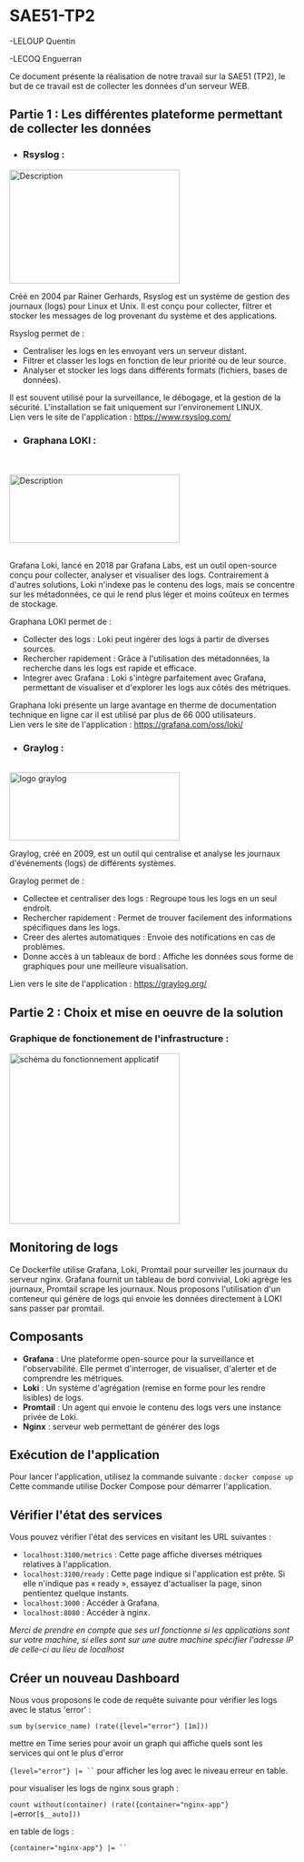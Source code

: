 # SAE51-TP2
-LELOUP Quentin

-LECOQ Enguerran

Ce document présente la réalisation de notre travail sur la SAE51 (TP2), 
le but de ce travail est de collecter les données d'un serveur WEB. 

<!-- Pour sauter une ligne sur le rendu markdown il faut faire 2 espaces et appuyer sur entrer -->




## Partie 1 : Les différentes plateforme permettant de collecter les données

* ### Rsyslog : 

<img src="https://www.rsyslog.com/logo7-2/" alt="Description" width="300" height="200">

Créé en 2004 par Rainer Gerhards, Rsyslog est un système de gestion des journaux (logs) pour Linux et Unix. Il est conçu pour collecter, filtrer et stocker les messages de log provenant du système et des applications.  

Rsyslog permet de :

* Centraliser les logs en les envoyant vers un serveur distant.
* Filtrer et classer les logs en fonction de leur priorité ou de leur source.
* Analyser et stocker les logs dans différents formats (fichiers, bases de données). 

Il est souvent utilisé pour la surveillance, le débogage, et la gestion de la sécurité. L'installation se fait uniquement sur l'environement LINUX.  
Lien vers le site de l'application : https://www.rsyslog.com/


* ### Graphana LOKI  :  
<br>
<br>

<img src="https://www.netways.de/wp-content/uploads/2023/12/logo_product_loki.png" alt="Description" width="300" height="120">

<br>
<br>


Grafana Loki, lancé en 2018 par Grafana Labs, est un outil open-source conçu pour collecter, analyser et visualiser des logs. Contrairement à d'autres solutions, Loki n'indexe pas le contenu des logs, mais se concentre sur les métadonnées, ce qui le rend plus léger et moins coûteux en termes de stockage.

Graphana LOKI permet de : 

* Collecter des logs : Loki peut ingérer des logs à partir de diverses sources.
 * Rechercher rapidement : Grâce à l'utilisation des métadonnées, la recherche dans les logs est rapide et efficace.
* Integrer avec Grafana : Loki s'intègre parfaitement avec Grafana, permettant de visualiser et d'explorer les logs aux côtés des métriques.

Graphana loki présente un large avantage en therme de documentation technique en ligne car il est utilisé par plus de 66 000 utilisateurs.  
Lien vers le site de l'application : https://grafana.com/oss/loki/

* ### Graylog :
 
<br>

<img src="\graylog_logo.png" alt="logo graylog" width="300" height="120">

<br>

Graylog, créé en 2009, est un outil qui centralise et analyse les journaux d'événements (logs) de différents systèmes.

Graylog permet de :

* Collectee et centraliser des logs : Regroupe tous les logs en un seul endroit.
* Rechercher rapidement : Permet de trouver facilement des informations spécifiques dans les logs.
* Creer des alertes automatiques : Envoie des notifications en cas de problèmes.
* Donne accès à un tableaux de bord : Affiche les données sous forme de graphiques pour une meilleure visualisation.
  
Lien vers le site de l'application : https://graylog.org/


## Partie 2 : Choix et mise en oeuvre de la solution

### Graphique de fonctionement de l'infrastructure : 

<img src="\usage-graphic.png" alt="schéma du fonctionnement applicatif" width="300">

## Monitoring de logs
Ce Dockerfile utilise Grafana, Loki, Promtail pour surveiller les journaux du serveur nginx. Grafana fournit un tableau de bord convivial, Loki agrège les journaux, Promtail scrape les journaux.
Nous proposons l'utilisation d'un conteneur qui génère de logs qui envoie les données directement à LOKI sans passer par promtail. 

## Composants
- **Grafana** : Une plateforme open-source pour la surveillance et l'observabilité. Elle permet d'interroger, de visualiser, d'alerter et de comprendre les métriques.
- **Loki** : Un système d'agrégation (remise en forme pour les rendre lisibles) de logs.
- **Promtail** : Un agent qui envoie le contenu des logs vers une instance privée de Loki.
- **Nginx** : serveur web permettant de générer des logs

## Exécution de l'application
Pour lancer l'application, utilisez la commande suivante : `docker compose up`
Cette commande utilise Docker Compose pour démarrer l'application.

## Vérifier l'état des services
Vous pouvez vérifier l'état des services en visitant les URL suivantes :
- `localhost:3100/metrics` : Cette page affiche diverses métriques relatives à l'application.
- `localhost:3100/ready` : Cette page indique si l'application est prête. Si elle n'indique pas « ready », essayez d'actualiser la page, sinon pentientez quelque instants.
- `localhost:3000` : Accéder à Grafana.
- `localhost:8080` : Accéder à nginx.

*Merci de prendre en compte que ses url fonctionne si les applications sont sur votre machine, si elles sont sur une autre machine spécifier l'adresse IP de celle-ci au lieu de localhost*

## Créer un nouveau Dashboard
Nous vous proposons le code de requête suivante pour vérifier les logs avec le status 'error' : 

`sum by(service_name) (rate({level="error"} [1m])) `

mettre en Time series pour avoir un graph qui affiche quels sont les services qui ont le plus d'error

` {level="error"} |= `` `
pour afficher les log avec le niveau erreur en table.


pour visualiser les logs de nginx sous graph : 

` count without(container) (rate({container="nginx-app"} |= `error` [$__auto])) `

en table de logs : 


` {container="nginx-app"} |= `` `
